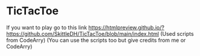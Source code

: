 # TicTacToe
If you want to play go to this link
https://htmlpreview.github.io/?https://github.com/SkittleDH/TicTacToe/blob/main/index.html
(Used scripts from CodeArry)
(You can use the scripts too but give credits from me or CodeArry)
